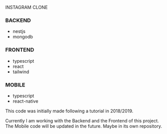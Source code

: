 INSTAGRAM CLONE

### BACKEND
- nestjs
- mongodb



### FRONTEND
- typescript
- react
- tailwind

### MOBILE
- typescript
- react-native

This code was initially made following a tutorial in 2018/2019. 

Currently I am working with the Backend and the Frontend of this project.
The Mobile code will be updated in the future. Maybe in its own repository.

